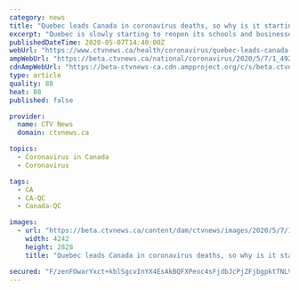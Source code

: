 ```yaml
---
category: news
title: "Quebec leads Canada in coronavirus deaths, so why is it starting to reopen?"
excerpt: "Quebec is slowly starting to reopen its schools and businesses even though it is home to 60 per cent of all coronavirus-related deaths in Canada."
publishedDateTime: 2020-05-07T14:40:00Z
webUrl: "https://www.ctvnews.ca/health/coronavirus/quebec-leads-canada-in-coronavirus-deaths-so-why-is-it-starting-to-reopen-1.4928940"
ampWebUrl: "https://beta.ctvnews.ca/national/coronavirus/2020/5/7/1_4928940.html"
cdnAmpWebUrl: "https://beta-ctvnews-ca.cdn.ampproject.org/c/s/beta.ctvnews.ca/national/coronavirus/2020/5/7/1_4928940.html"
type: article
quality: 88
heat: 88
published: false

provider:
  name: CTV News
  domain: ctvnews.ca

topics:
  - Coronavirus in Canada
  - Coronavirus

tags:
  - CA
  - CA-QC
  - Canada-QC

images:
  - url: "https://beta.ctvnews.ca/content/dam/ctvnews/images/2020/5/7/1_4928953.jpg?cache_timestamp=1588861808976"
    width: 4242
    height: 2828
    title: "Quebec leads Canada in coronavirus deaths, so why is it starting to reopen?"

secured: "F/zenFOwarYxct+kblSgcvInYX4EsAkBQFXPeoc4sFjdbJcPjZFjbgpktTNLVtsAqZn9tL439hG/ykGzh+uNNL+g+qNJOLnPYMcnAgJuQ7BT6z12jSp6gzI0HngXMl5nulAa2Q5KBBVIoypPA4rtBXbtYw0DITwVXWhL6RPMZ6fToj02fWlJcnt37wswBZEArIkaPtlujxTljXZvJUhp9dEC2BpkgL8eXAwVHI5WHWo/gDt7yzLMX1lz6E10vDx0oCpPAFsUH3dJLmskHQGxaVR2RkGJk8tixvRH4p3NHREmGcCCZhH3UK5qqfrnUpQ8lCiblK3HuNHikxi98i7m8iWroM7cfhF/f2eIh61KdJx8n+qsnGhrmgX/Shj3hrLJ+I/Ru/g8ulfeEyvyq68FJJXqkM3oV4BoGBdLz6w3C7D12cfnwCh619EiF8lF/q6/A8Ja3nKQ0K7bBNDSqlaKmKlM6k41lqQFuEy+yI7Vj3M=;ilwg4THaXMQhN5ZwcIbQHA=="
---
```



